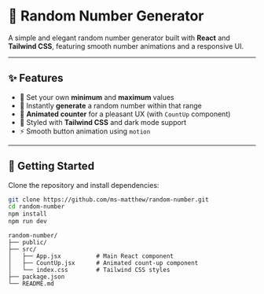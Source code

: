 # 🎲 Random Number Generator

A simple and elegant random number generator built with **React** and **Tailwind CSS**, featuring smooth number animations and a responsive UI.

---

## ✨ Features

- 🎯 Set your own **minimum** and **maximum** values  
- 🔁 Instantly **generate** a random number within that range  
- 🔢 **Animated counter** for a pleasant UX (with `CountUp` component)
- 💅 Styled with **Tailwind CSS** and dark mode support
- ⚡ Smooth button animation using `motion`

---

## 🚀 Getting Started

Clone the repository and install dependencies:

```bash
git clone https://github.com/ms-matthew/random-number.git
cd random-number
npm install
npm run dev
```
```
random-number/
├── public/
├── src/
│   ├── App.jsx          # Main React component
│   ├── CountUp.jsx      # Animated count-up component
│   └── index.css        # Tailwind CSS styles
├── package.json
└── README.md
```
